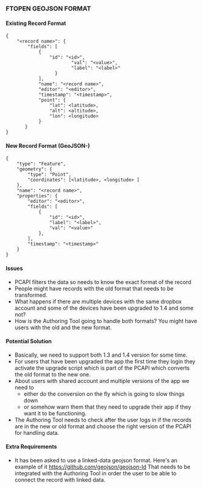 ### FTOPEN GEOJSON FORMAT

#### Existing Record Format

```
{
    "<record name>": {
        "fields": [
            {
                "id": "<id>",
                        "val": "<value>",
                        "label": "<label>"
                  }
            ],
            "name": "<record name>",
            "editor": "<editor>",
            "timestamp": "<timestamp>",
            "point": {
                "lat": <latitude>,
                "alt": <altitude>,
                "lon": <longitude>
            }
       }
}
```

#### New Record Format (GeoJSON-)

```
{
    "type": "Feature", 
    "geometry": { 
        "type": "Point", 
        "coordinates": [<latitude>, <longitude> ] 
    }, 
    "name": "<record name>", 
    "properties": { 
        "editor": "<editor>", 
        "fields": [ 
            { 
                "id": "<id>", 
                "label": "<label>", 
                "val": "<value>" 
            }, 
        ], 
        "timestamp": "<timestamp>" 
    } 
}
```

#### Issues

* PCAPI filters the data so needs to know the exact format of the record
* People might have records with the old format that needs to be transformed.
* What happens if there are multiple devices with the same dropbox account and
some of the devices have been upgraded to 1.4 and some not?
* How is the Authoring Tool going to handle both formats? You might have users with
the old and the new format.


#### Potential Solution
* Basically, we need to support both 1.3 and 1.4 version for some time. 
* For users that have been upgraded the app the first time they login they
  activate the upgrade script which is part of the PCAPI which converts the old
  format to the new one.
* About users with shared account and multiple versions of the app we need to
    - either do the conversion on the fly which is going to slow things down
    - or somehow warn them that they need to upgrade their app if they want it to
    be functioning.
* The Authoring Tool needs to check after the user logs in if the records are
  in the new or old format and choose the right version of the PCAPI for handling
  data.


#### Extra Requirements

* It has been asked to use a linked-data geojson format. Here's an example of it
  https://github.com/geojson/geojson-ld
  That needs to be integrated with the Authoring Tool in order the user to be able
  to connect the record with linked data.
